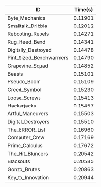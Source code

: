 |ID|Time(s)|
|-|-|
|Byte_Mechanics|0.11901|
|Smalltalk_Dribble|0.12012|
|Rebooting_Rebels|0.14271|
|Rug_Heed_Bend|0.14341|
|Digitally_Destroyed|0.14478|
|Pint_Sized_Benchwarmers|0.14790|
|Grapevine_Squad|0.14852|
|Beasts|0.15101|
|Pseudo_Boom|0.15109|
|Creed_Symbol|0.15230|
|Loose_Screws|0.15413|
|Hackerjacks|0.15457|
|Artful_Maneuvers|0.15503|
|Digital_Destroyers|0.15510|
|The_ERROR_List|0.16960|
|Computer_Crew|0.17169|
|Prime_Calculus|0.17672|
|The_Hit_Blunders|0.20542|
|Blackouts|0.20585|
|Gonzo_Brutes|0.20863|
|Key_to_Innovation|0.20944|
